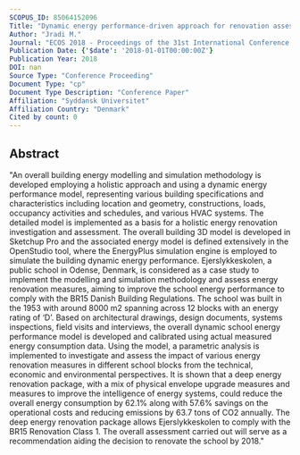 ```yaml
---
SCOPUS_ID: 85064152096
Title: "Dynamic energy performance-driven approach for renovation assessment of the danish public school ejerslykkeskolen"
Author: "Jradi M."
Journal: "ECOS 2018 - Proceedings of the 31st International Conference on Efficiency, Cost, Optimization, Simulation and Environmental Impact of Energy Systems"
Publication Date: {'$date': '2018-01-01T00:00:00Z'}
Publication Year: 2018
DOI: nan
Source Type: "Conference Proceeding"
Document Type: "cp"
Document Type Description: "Conference Paper"
Affiliation: "Syddansk Universitet"
Affiliation Country: "Denmark"
Cited by count: 0
---
```


## Abstract
"An overall building energy modelling and simulation methodology is developed employing a holistic approach and using a dynamic energy performance model, representing various building specifications and characteristics including location and geometry, constructions, loads, occupancy activities and schedules, and various HVAC systems. The detailed model is implemented as a basis for a holistic energy renovation investigation and assessment. The overall building 3D model is developed in Sketchup Pro and the associated energy model is defined extensively in the OpenStudio tool, where the EnergyPlus simulation engine is employed to simulate the building dynamic energy performance. Ejerslykkeskolen, a public school in Odense, Denmark, is considered as a case study to implement the modelling and simulation methodology and assess energy renovation measures, aiming to improve the school energy performance to comply with the BR15 Danish Building Regulations. The school was built in the 1953 with around 8000 m2 spanning across 12 blocks with an energy rating of ‘D’. Based on architectural drawings, design documents, systems inspections, field visits and interviews, the overall dynamic school energy performance model is developed and calibrated using actual measured energy consumption data. Using the model, a parametric analysis is implemented to investigate and assess the impact of various energy renovation measures in different school blocks from the technical, economic and environmental perspectives. It is shown that a deep energy renovation package, with a mix of physical envelope upgrade measures and measures to improve the intelligence of energy systems, could reduce the overall energy consumption by 62.1% along with 57.6% savings on the operational costs and reducing emissions by 63.7 tons of CO2 annually. The deep energy renovation package allows Ejerslykkeskolen to comply with the BR15 Renovation Class 1. The overall assessment carried out will serve as a recommendation aiding the decision to renovate the school by 2018."
